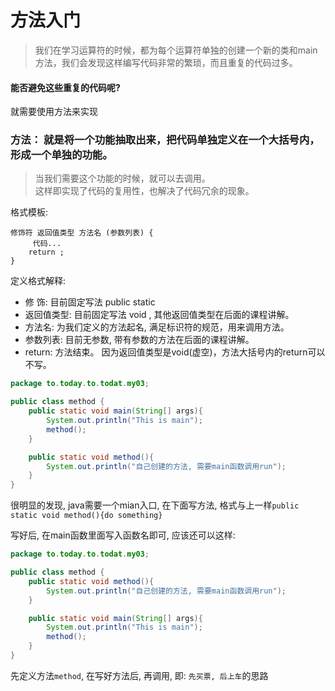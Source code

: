 方法入门
===

> 我们在学习运算符的时候，都为每个运算符单独的创建一个新的类和main方法，我们会发现这样编写代码非常的繁琐，而且重复的代码过多。   

#### 能否避免这些重复的代码呢?        

就需要使用方法来实现    

### 方法： 就是将一个功能抽取出来，把代码单独定义在一个大括号内，形成一个单独的功能。  
> 当我们需要这个功能的时候，就可以去调用。    
> 这样即实现了代码的复用性，也解决了代码冗余的现象。     


格式模板: 
```
修饰符 返回值类型 方法名 (参数列表) {
     代码...        
    return ;     
}
```
定义格式解释:  
* 修 饰: 目前固定写法  public static   
* 返回值类型: 目前固定写法 void , 其他返回值类型在后面的课程讲解。   
* 方法名: 为我们定义的方法起名, 满足标识符的规范，用来调用方法。  
* 参数列表: 目前无参数, 带有参数的方法在后面的课程讲解。  
* return: 方法结束。 因为返回值类型是void(虚空)，方法大括号内的return可以不写。   
```Java
package to.today.to.todat.my03;

public class method {
    public static void main(String[] args){
        System.out.println("This is main");
        method();
    }

    public static void method(){
        System.out.println("自己创建的方法, 需要main函数调用run");
    }
}
```
很明显的发现, java需要一个mian入口, 在下面写方法, 格式与上一样`public static void method(){do something}`

写好后, 在main函数里面写入函数名即可, 应该还可以这样:   
```Java
package to.today.to.todat.my03;

public class method {
    public static void method(){
        System.out.println("自己创建的方法, 需要main函数调用run");
    }

    public static void main(String[] args){
        System.out.println("This is main");
        method();
    }
}
```
先定义方法`method`,  在写好方法后, 再调用, 即: `先买票, 后上车`的思路     








